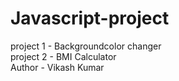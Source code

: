 # Javascript-project
project 1 - Backgroundcolor changer<br>
project 2 - BMI Calculator <br>
Author - Vikash Kumar
